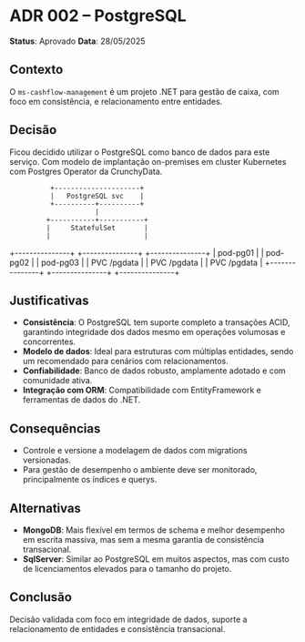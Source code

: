 # ADR 002 – PostgreSQL

**Status**: Aprovado
**Data**: 28/05/2025

## Contexto

O `ms-cashflow-management` é um projeto .NET para gestão de caixa, com foco em consistência, e relacionamento entre entidades.

## Decisão

Ficou decidido utilizar o PostgreSQL como banco de dados para este serviço. Com modelo de implantação on-premises em cluster Kubernetes com Postgres Operator da CrunchyData.

              +---------------------+
              |   PostgreSQL svc    |
              +----------+----------+
                         |
             +-----------+-----------+
             |     StatefulSet       |
             |                       |
+---------------+  +---------------+  +---------------+
| pod-pg01      |  | pod-pg02      |  | pod-pg03      |
| PVC /pgdata   |  | PVC /pgdata   |  | PVC /pgdata   |
+---------------+  +---------------+  +---------------+

## Justificativas

- **Consistência**: O PostgreSQL tem suporte completo a transações ACID, garantindo integridade dos dados mesmo em operações volumosas e concorrentes.
- **Modelo de dados**: Ideal para estruturas com múltiplas entidades, sendo um recomendado para cenários com relacionamentos.
- **Confiabilidade**: Banco de dados robusto, amplamente adotado e com comunidade ativa.
- **Integração com ORM**: Compatibilidade com EntityFramework e ferramentas de dados do .NET.

## Consequências

- Controle e versione a modelagem de dados com migrations versionadas.
- Para gestão de desempenho o ambiente deve ser monitorado, principalmente os índices e querys.

## Alternativas

- **MongoDB**: Mais flexível em termos de schema e melhor desempenho em escrita massiva, mas sem a mesma garantia de consistência transacional.
- **SqlServer**: Similar ao PostgreSQL em muitos aspectos, mas com custo de licenciamentos elevados para o tamanho do projeto.

## Conclusão

Decisão validada com foco em integridade de dados, suporte a relacionamento de entidades e consistência transacional.
